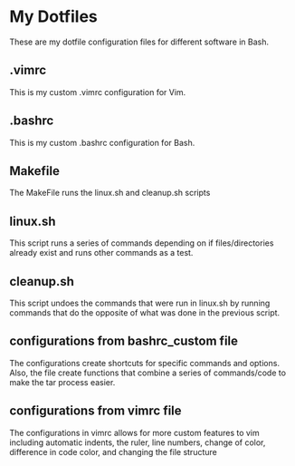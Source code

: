 # My Dotfiles
These are my dotfile configuration files for different software in Bash.
## .vimrc
This is my custom .vimrc configuration for Vim.
## .bashrc
This is my custom .bashrc configuration for Bash.
## Makefile
The MakeFile runs the linux.sh and cleanup.sh scripts
## linux.sh
This script runs a series of commands depending on if files/directories already exist and runs other commands as a test.
## cleanup.sh
This script undoes the commands that were run in linux.sh by running commands that do the opposite of what was done in the previous script. 
## configurations from bashrc_custom file
The configurations create shortcuts for specific commands and options. Also, the file create functions that combine a series of commands/code to make the tar process easier.
## configurations from vimrc file
The configurations in vimrc allows for more custom features to vim including automatic indents, the ruler, line numbers, change of color, difference in code color, and changing the file structure
